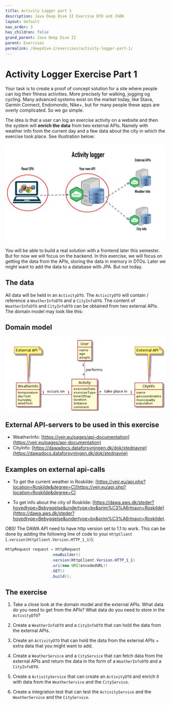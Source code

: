 ```yaml
---
title: Activity Logger part 1
description: Java Deep Dive II Exercise DTO and JSON
layout: default
nav_order: 3
has_children: false
grand_parent: Java Deep Dive II
parent: Exercises
permalink: /deepdive-2/exercises/activity-logger-part-1/
---
```


# Activity Logger Exercise Part 1

Your task is to create a proof of concept solution for a site where people can log their fitness activities. More precisely for walking, jogging og cycling. Many advanced systems exist on the market today, like Stava, Garmin Connect, Endomondo, Nike+, but for many people these apps are overly complicated. So we go simple.

The idea is that a user can log an exercise activity on a website and then the system will **enrich the data** from two external APIs. Namely with weather info from the current day and a few data about the city in which the exercise took place. See illustration below:

![Activity Logger API](./images/activity_logger_api.png)

You will be able to build a real solution with a frontend later this semester. But for now we will focus on the backend. In this exercise, we will focus on getting the data from the APIs, storing the data in memory in DTOs. Later we might want to add the data to a database with JPA. But not today.

## The data

All data will be held in an `ActivityDTO`. The `ActivityDTO` will contain / reference a `WeatherInfoDTO` and a `CityInfoDTO`. The content of `WeatherInfoDTO` and `CityInfoDTO` can be obtained from two external APIs. The domain model may look like this:

## Domain model

![Activity Logger domain model](./images/activity_logger_domain.png)

## External API-servers to be used in this exercise

- WeatherInfo: [https://vejr.eu/pages/api-documentation](https://vejr.eu/pages/api-documentation)
- CityInfo: [https://dawadocs.dataforsyningen.dk/dok/stednavne](https://dawadocs.dataforsyningen.dk/dok/stednavne)

## Examples on external api-calls

- To get the current weather in Roskilde: [https://vejr.eu/api.php?location=Roskilde&degree=C](https://vejr.eu/api.php?location=Roskilde&degree=C)

- To get info about the city of Roskilde: [https://dawa.aws.dk/steder?hovedtype=Bebyggelse&undertype=by&prim%C3%A6rtnavn=Roskilde](https://dawa.aws.dk/steder?hovedtype=Bebyggelse&undertype=by&prim%C3%A6rtnavn=Roskilde).

OBS! The DAWA API need to have http version set to 1.1 to work. This can be done by adding the following line of code to your `HttpClient` (`.version(HttpClient.Version.HTTP_1_1)`):

```java
HttpRequest request = HttpRequest
                    .newBuilder()
                    .version(HttpClient.Version.HTTP_1_1)
                    .uri(new URI(encodedURL))
                    .GET()
                    .build();
```

## The exercise

1. Take a close look at the domain model and the external APIs. What data do you need to get from the APIs? What data do you need to store in the `ActivityDTO`?

2. Create a `WeatherInfoDTO` and a `CityInfoDTO` that can hold the data from the external APIs.

3. Create an `ActivityDTO` that can hold the data from the external APIs + extra data that you might want to add.

4. Create a `WeatherService` and a `CityService` that can fetch data from the external APIs and return the data in the form of a `WeatherInfoDTO` and a `CityInfoDTO`.

5. Create a `ActivityService` that can create an `ActivityDTO` and enrich it with data from the `WeatherService` and the `CityService`.

6. Create a integration test that can test the `ActivityService` and the `WeatherService` and the `CityService`.

